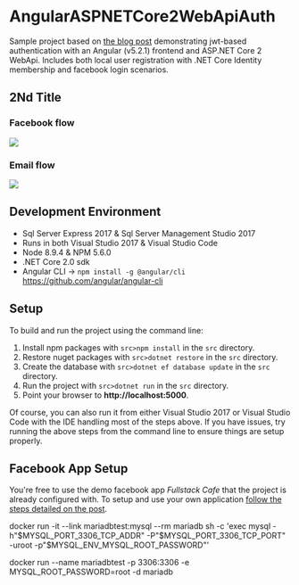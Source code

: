 # AngularASPNETCore2WebApiAuth

Sample project based on <a href="https://fullstackmark.com/post/13/jwt-authentication-with-aspnet-core-2-web-api-angular-5-net-core-identity-and-facebook-login">the blog post</a> demonstrating jwt-based authentication with an Angular (v5.2.1) frontend and ASP.NET Core 2 WebApi. Includes both local user registration with .NET Core Identity membership and facebook login scenarios.

## 2Nd Title

### Facebook flow

<img src="https://fullstackmark.com/img/posts/13/angular-spa-aspnet-core-web-api-authentication-with-facebook-login-flow.gif" />

### Email flow

<img src="https://fullstackmark.com/img/posts/13/angular-spa-aspnet-core-web-api-authentication-with-email-signup-flow.gif" />

## Development Environment

- Sql Server Express 2017 & Sql Server Management Studio 2017
- Runs in both Visual Studio 2017 & Visual Studio Code
- Node 8.9.4 & NPM 5.6.0
- .NET Core 2.0 sdk
- Angular CLI -> `npm install -g @angular/cli` https://github.com/angular/angular-cli

## Setup

To build and run the project using the command line:

1. Install npm packages with `src>npm install` in the `src` directory.
2. Restore nuget packages with `src>dotnet restore` in the `src` directory.
3. Create the database with `src>dotnet ef database update` in the `src` directory.
4. Run the project with `src>dotnet run` in the `src` directory.
5. Point your browser to **http://localhost:5000**.

Of course, you can also run it from either Visual Studio 2017 or Visual Studio Code with the IDE handling most of the steps above.  If you have issues, try running the above steps from the command line to ensure things are setup properly.

## Facebook App Setup

You're free to use the demo facebook app _Fullstack Cafe_ that the project is already configured with.  To setup and use your own application <a href="https://fullstackmark.com/post/13/jwt-authentication-with-aspnet-core-2-web-api-angular-5-net-core-identity-and-facebook-login#creating-a-facebook-application">follow the steps detailed on the post</a>.

docker run -it --link mariadbtest:mysql --rm mariadb sh -c 'exec mysql -h"$MYSQL_PORT_3306_TCP_ADDR" -P"$MYSQL_PORT_3306_TCP_PORT" -uroot -p"$MYSQL_ENV_MYSQL_ROOT_PASSWORD"'

docker run --name mariadbtest -p 3306:3306 -e MYSQL_ROOT_PASSWORD=root -d mariadb